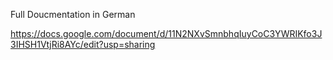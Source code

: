 Full Doucmentation in German

https://docs.google.com/document/d/11N2NXvSmnbhqIuyCoC3YWRIKfo3J3IHSH1VtjRi8AYc/edit?usp=sharing
